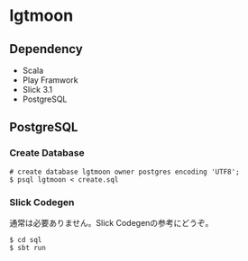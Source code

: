 # lgtmoon

## Dependency

* Scala
* Play Framwork
* Slick 3.1
* PostgreSQL

## PostgreSQL

### Create Database

```
# create database lgtmoon owner postgres encoding 'UTF8';
$ psql lgtmoon < create.sql
```

### Slick Codegen

通常は必要ありません。Slick Codegenの参考にどうぞ。

```
$ cd sql
$ sbt run
```

